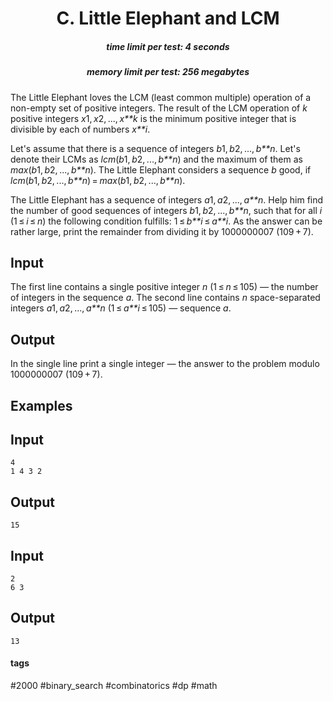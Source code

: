 <h1 style='text-align: center;'> C. Little Elephant and LCM</h1>

<h5 style='text-align: center;'>time limit per test: 4 seconds</h5>
<h5 style='text-align: center;'>memory limit per test: 256 megabytes</h5>

The Little Elephant loves the LCM (least common multiple) operation of a non-empty set of positive integers. The result of the LCM operation of *k* positive integers *x*1, *x*2, ..., *x**k* is the minimum positive integer that is divisible by each of numbers *x**i*.

Let's assume that there is a sequence of integers *b*1, *b*2, ..., *b**n*. Let's denote their LCMs as *lcm*(*b*1, *b*2, ..., *b**n*) and the maximum of them as *max*(*b*1, *b*2, ..., *b**n*). The Little Elephant considers a sequence *b* good, if *lcm*(*b*1, *b*2, ..., *b**n*) = *max*(*b*1, *b*2, ..., *b**n*).

The Little Elephant has a sequence of integers *a*1, *a*2, ..., *a**n*. Help him find the number of good sequences of integers *b*1, *b*2, ..., *b**n*, such that for all *i* (1 ≤ *i* ≤ *n*) the following condition fulfills: 1 ≤ *b**i* ≤ *a**i*. As the answer can be rather large, print the remainder from dividing it by 1000000007 (109 + 7).

## Input

The first line contains a single positive integer *n* (1 ≤ *n* ≤ 105) — the number of integers in the sequence *a*. The second line contains *n* space-separated integers *a*1, *a*2, ..., *a**n* (1 ≤ *a**i* ≤ 105) — sequence *a*.

## Output

In the single line print a single integer — the answer to the problem modulo 1000000007 (109 + 7).

## Examples

## Input


```
4  
1 4 3 2  

```
## Output


```
15  

```
## Input


```
2  
6 3  

```
## Output


```
13  

```


#### tags 

#2000 #binary_search #combinatorics #dp #math 